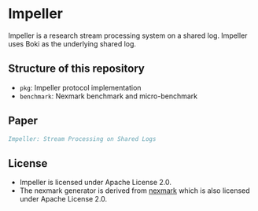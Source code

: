 # Impeller
Impeller is a research stream processing system on a shared log. Impeller uses Boki as the underlying shared log.

## Structure of this repository ##
* `pkg`: Impeller protocol implementation
* `benchmark`: Nexmark benchmark and micro-benchmark

## Paper
```bib
Impeller: Stream Processing on Shared Logs 
```

## License

- Impeller is licensed under Apache License 2.0.
- The nexmark generator is derived from [nexmark](https://github.com/nexmark/nexmark/tree/master) which is also licensed under Apache License 2.0.
